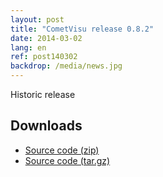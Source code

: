 ```yaml
---
layout: post
title: "CometVisu release 0.8.2"
date: 2014-03-02
lang: en
ref: post140302
backdrop: /media/news.jpg
---
```


Historic release

Downloads
---------

* [Source code (zip)](https://github.com/CometVisu/CometVisu/archive/v0.8.2.zip)
* [Source code (tar.gz)](https://github.com/CometVisu/CometVisu/archive/v0.8.2.tar.gz)